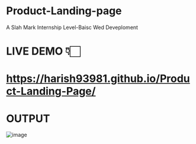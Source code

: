# Product-Landing-page
A Slah Mark Internship Level-Baisc Wed Deveploment
# LIVE DEMO 👇🏻
# https://harish93981.github.io/Product-Landing-Page/
# OUTPUT
![image](https://github.com/user-attachments/assets/ddf2b485-eff9-4ac0-b2a4-d13e635e03c3)



